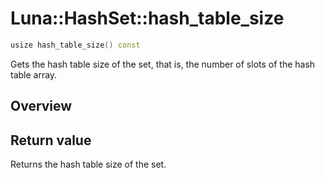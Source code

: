 # Luna::HashSet::hash_table_size

```c++
usize hash_table_size() const
```

Gets the hash table size of the set, that is, the number of slots of the hash table array. 

## Overview


## Return value
Returns the hash table size of the set. 

